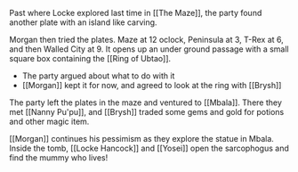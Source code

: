 Past where Locke explored last time in [[The Maze]], the party found another plate with an island like carving.

Morgan then tried the plates. Maze at 12 oclock, Peninsula at 3, T-Rex at 6, and then Walled City at 9.
It opens up an under ground passage with a small square box containing the [[Ring of Ubtao]].
- The party argued about what to do with it
- [[Morgan]] kept it for now, and agreed to look at the ring with [[Brysh]]

The party left the plates in the maze and ventured to [[Mbala]]. There they met [[Nanny Pu'pu]], and [[Brysh]] traded some gems and gold for potions and other magic item.

[[Morgan]] continues his pessimism as they explore the statue in Mbala. Inside the tomb, [[Locke Hancock]] and [[Yosei]] open the sarcophogus and find the mummy who lives!